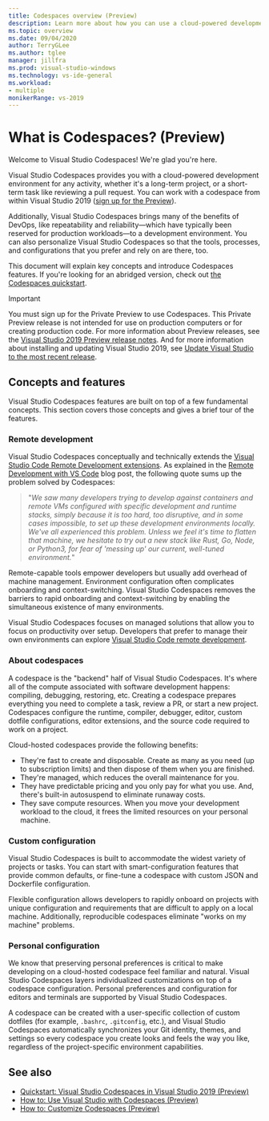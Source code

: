 ```yaml
---
title: Codespaces overview (Preview)
description: Learn more about how you can use a cloud-powered development codespace with Visual Studio 2019.
ms.topic: overview
ms.date: 09/04/2020
author: TerryGLee
ms.author: tglee
manager: jillfra
ms.prod: visual-studio-windows
ms.technology: vs-ide-general
ms.workload:
- multiple
monikerRange: vs-2019
---
```


# What is Codespaces? (Preview)

Welcome to Visual Studio Codespaces! We're glad you're here.

Visual Studio Codespaces provides you with a cloud-powered development environment for any activity, whether it's a long-term project, or a short-term task like reviewing a pull request. You can work with a codespace from within Visual Studio 2019 ([sign up for the Preview](https://aka.ms/vsfutures-signup)).

Additionally, Visual Studio Codespaces brings many of the benefits of DevOps, like repeatability and reliability&mdash;which have typically been reserved for production workloads&mdash;to a development environment. You can also personalize Visual Studio Codespaces so that the tools, processes, and configurations that you prefer and rely on are there, too.

This document will explain key concepts and introduce Codespaces features. If you're looking for an abridged version, check out [the Codespaces quickstart](/visualstudio/codespaces/quickstarts/vs/).

> [!IMPORTANT]
> You must sign up for the Private Preview to use Codespaces. This Private Preview release is not intended for use on production computers or for creating production code. For more information about Preview releases, see the [Visual Studio 2019 Preview release notes](/visualstudio/releases/2019/release-notes-preview/). And for more information about installing and updating Visual Studio 2019, see [Update Visual Studio to the most recent release](../../install/update-visual-studio.md).

## Concepts and features

Visual Studio Codespaces features are built on top of a few fundamental concepts. This section covers those concepts and gives a brief tour of the features.

### Remote development

Visual Studio Codespaces conceptually and technically extends the [Visual Studio Code Remote Development extensions](https://marketplace.visualstudio.com/items?itemName=ms-vscode-remote.vscode-remote-extensionpack). As explained in the [Remote Development with VS Code](https://code.visualstudio.com/blogs/2019/05/02/remote-development) blog post, the following quote sums up the problem solved by Codespaces:

>"_We saw many developers trying to develop against containers and remote VMs configured with specific development and runtime stacks, simply because it is too hard, too disruptive, and in some cases impossible, to set up these development environments locally. We've all experienced this problem. Unless we feel it's time to flatten that machine, we hesitate to try out a new stack like Rust, Go, Node, or Python3, for fear of 'messing up' our current, well-tuned environment._"

Remote-capable tools empower developers but usually add overhead of machine management. Environment configuration often complicates onboarding and context-switching. Visual Studio Codespaces removes the barriers to rapid onboarding and context-switching by enabling the simultaneous existence of many environments.

Visual Studio Codespaces focuses on managed solutions that allow you to focus on productivity over setup. Developers that prefer to manage their own environments can explore [Visual Studio Code remote development](https://code.visualstudio.com/docs/remote/remote-overview).

### About codespaces

A codespace is the "backend" half of Visual Studio Codespaces. It's where all of the compute associated with software development happens: compiling, debugging, restoring, etc. Creating a codespace prepares everything you need to complete a task, review a PR, or start a new project. Codespaces configure the runtime, compiler, debugger, editor, custom dotfile configurations, editor extensions, and the source code required to work on a project.

Cloud-hosted codespaces provide the following benefits:

- They're fast to create and disposable. Create as many as you need (up to subscription limits) and then dispose of them when you are finished.
- They're managed, which reduces the overall maintenance for you.
- They have predictable pricing and you only pay for what you use. And, there's built-in autosuspend to eliminate runaway costs.
- They save compute resources. When you move your development workload to the cloud, it frees the limited resources on your personal machine.

### Custom configuration

Visual Studio Codespaces is built to accommodate the widest variety of projects or tasks. You can start with smart-configuration features that provide common defaults, or fine-tune a codespace with custom JSON and Dockerfile configuration.

Flexible configuration allows developers to rapidly onboard on projects with unique configuration and requirements that are difficult to apply on a local machine. Additionally, reproducible codespaces eliminate "works on my machine" problems.

### Personal configuration

We know that preserving personal preferences is critical to make developing on a cloud-hosted codespace feel familiar and natural. Visual Studio Codespaces layers individualized customizations on top of a codespace configuration. Personal preferences and configuration for editors and  terminals are supported by Visual Studio Codespaces.

A codespace can be created with a user-specific collection of custom dotfiles (for example, `.bashrc`, `.gitconfig`, etc.), and Visual Studio Codespaces automatically synchronizes your Git identity, themes, and settings so every codespace you create looks and feels the way you like, regardless of the project-specific environment capabilities.

## See also

- [Quickstart: Visual Studio Codespaces in Visual Studio 2019 (Preview)](/visualstudio/codespaces/quickstarts/vs/)
- [How to: Use Visual Studio with Codespaces (Preview)](use-visual-studio-with-codespaces.md)
- [How to: Customize Codespaces (Preview)](customize-codespaces.md)